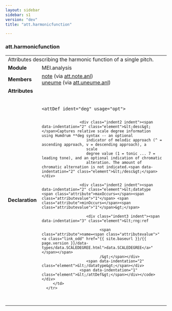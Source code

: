 ```yaml
---
layout: sidebar
sidebar: s1
version: "dev"
title: "att.harmonicfunction"

---
```


<div class="classSpec att">
   <h3 id="att.harmonicfunction">att.harmonicfunction</h3>
   <table class="wovenodd">
      <tr>
         <td colspan="2" class="wovenodd-col2">Attributes describing the harmonic function of a single pitch.</td>
      </tr>
      <tr>
         <td class="wovenodd-col1"><strong>Module</strong></td>
         <td class="wovenodd-col2">MEI.analysis</td>
      </tr>
      <tr>
         <td class="wovenodd-col1"><strong>Members</strong></td>
         <td class="wovenodd-col2">
            <div class="parent">
               <div><a class="link_odd_elementSpec" href="{{ site.baseurl }}/{{ page.version }}/elements/note.html">note</a><span> (via <a class="link_odd_classSpec" href="{{ site.baseurl }}/{{ page.version }}/attribute-classes/att.note.anl.html">att.note.anl</a>)</span></div>
               <div><a class="link_odd_elementSpec" href="{{ site.baseurl }}/{{ page.version }}/elements/uneume.html">uneume</a><span> (via <a class="link_odd_classSpec" href="{{ site.baseurl }}/{{ page.version }}/attribute-classes/att.uneume.anl.html">att.uneume.anl</a>)</span></div>
            </div>
         </td>
      </tr>
      <tr>
         <td class="wovenodd-col1"><strong>Attributes</strong></td>
         <td class="wovenodd-col2"></td>
      </tr>
      <tr>
         <td class="wovenodd-col1"><strong>Declaration</strong></td>
         <td class="wovenodd-col2">
            <div class="code" xml:space="preserve" data-lang="ODD"><code>
                  <div class="indent1 indent"><span data-indentation="1" class="element">&lt;attDef <span class="attribute">ident=</span><span class="attributevalue">"deg"</span> <span class="attribute">usage=</span><span class="attributevalue">"opt"</span>&gt;</span>
                     
                     <div class="indent2 indent"><span data-indentation="2" class="element">&lt;desc&gt;</span>Captures relative scale degree information using Humdrum **deg syntax -- an optional
                        indicator of melodic approach (^ = ascending approach, v = descending approach), a
                        scale
                        degree value (1 = tonic ... 7 = leading tone), and an optional indication of chromatic
                        alteration. The amount of chromatic alternation is not indicated.<span data-indentation="2" class="element">&lt;/desc&gt;</span></div>
                     
                     <div class="indent2 indent"><span data-indentation="2" class="element">&lt;datatype <span class="attribute">maxOccurs=</span><span class="attributevalue">"1"</span> <span class="attribute">minOccurs=</span><span class="attributevalue">"1"</span>&gt;</span>
                        
                        <div class="indent3 indent"><span data-indentation="3" class="element">&lt;rng:ref
                              
                              <span class="attribute">name=<span class="attributevalue">"<a class="link_odd" href="{{ site.baseurl }}/{{ page.version }}/data-types/data.SCALEDEGREE.html">data.SCALEDEGREE</a>"</span></span>
                              /&gt;</span></div>
                        <span data-indentation="2" class="element">&lt;/datatype&gt;</span></div>
                     <span data-indentation="1" class="element">&lt;/attDef&gt;</span></div></code></div>
         </td>
      </tr>
   </table>
</div>